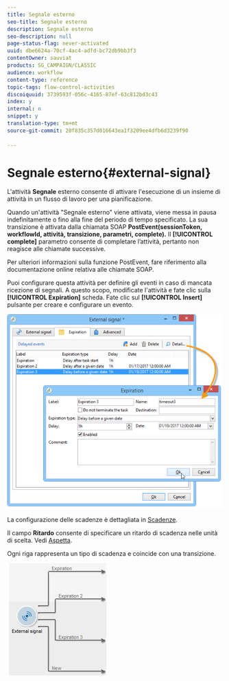 ```yaml
---
title: Segnale esterno
seo-title: Segnale esterno
description: Segnale esterno
seo-description: null
page-status-flag: never-activated
uuid: dbe6624a-70cf-4ac4-adfd-bc72db9bb3f3
contentOwner: sauviat
products: SG_CAMPAIGN/CLASSIC
audience: workflow
content-type: reference
topic-tags: flow-control-activities
discoiquuid: 3739593f-056c-4165-87ef-63c812bd3c43
index: y
internal: n
snippet: y
translation-type: tm+mt
source-git-commit: 20f835c357d016643ea1f3209ee4dfb6d3239f90

---
```



# Segnale esterno{#external-signal}

L&#39;attività **Segnale** esterno consente di attivare l&#39;esecuzione di un insieme di attività in un flusso di lavoro per una pianificazione.

Quando un&#39;attività &quot;Segnale esterno&quot; viene attivata, viene messa in pausa indefinitamente o fino alla fine del periodo di tempo specificato. La sua transizione è attivata dalla chiamata SOAP **PostEvent(sessionToken, workflowId, attività, transizione, parametri, complete).** Il **[!UICONTROL complete]** parametro consente di completare l’attività, pertanto non reagisce alle chiamate successive.

Per ulteriori informazioni sulla funzione PostEvent, fare riferimento alla documentazione online relativa alle chiamate SOAP.

Puoi configurare questa attività per definire gli eventi in caso di mancata ricezione di segnali. A questo scopo, modificate l&#39;attività e fate clic sulla **[!UICONTROL Expiration]** scheda. Fate clic sul **[!UICONTROL Insert]** pulsante per creare e configurare un evento.

![](assets/edit_signal.png)

La configurazione delle scadenze è dettagliata in [Scadenze](../../workflow/using/executing-a-workflow.md#expirations).

Il campo **Ritardo** consente di specificare un ritardo di scadenza nelle unità di scelta. Vedi [Aspetta](../../workflow/using/wait.md).

Ogni riga rappresenta un tipo di scadenza e coincide con una transizione.

![](assets/external_sign_diag.png)

